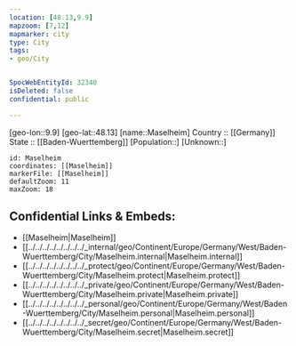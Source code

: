 ```yaml
---
location: [48.13,9.9] 
mapzoom: [7,12] 
mapmarker: city 
type: City
tags:
- geo/City


SpocWebEntityId: 32340
isDeleted: false
confidential: public

---
```

[geo-lon::9.9] 
[geo-lat::48.13] 
[name::Maselheim] 
Country :: [[Germany]]  
State :: [[Baden-Wuerttemberg]] 
[Population::] 
[Unknown::] 


```leaflet
id: Maselheim
coordinates: [[Maselheim]] 
markerFile: [[Maselheim]] 
defaultZoom: 11 
maxZoom: 18
```


## Confidential Links & Embeds: 
- [[Maselheim|Maselheim]]  
- [[../../../../../../../../_internal/geo/Continent/Europe/Germany/West/Baden-Wuerttemberg/City/Maselheim.internal|Maselheim.internal]] 
- [[../../../../../../../../_protect/geo/Continent/Europe/Germany/West/Baden-Wuerttemberg/City/Maselheim.protect|Maselheim.protect]] 
- [[../../../../../../../../_private/geo/Continent/Europe/Germany/West/Baden-Wuerttemberg/City/Maselheim.private|Maselheim.private]] 
- [[../../../../../../../../_personal/geo/Continent/Europe/Germany/West/Baden-Wuerttemberg/City/Maselheim.personal|Maselheim.personal]] 
- [[../../../../../../../../_secret/geo/Continent/Europe/Germany/West/Baden-Wuerttemberg/City/Maselheim.secret|Maselheim.secret]] 
